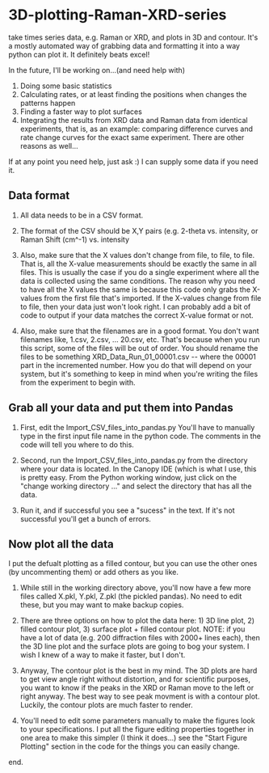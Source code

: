 # 3D-plotting-Raman-XRD-series
take times series data, e.g. Raman or XRD, and plots in 3D and contour.
It's a mostly automated way of grabbing data and formatting it into a way python can plot it.  It definitely beats excel!

In the future, I'll be working on...(and need help with)
1. Doing some basic statistics 
2. Calculating rates, or at least finding the positions when changes the patterns happen
3. Finding a faster way to plot surfaces
4. Integrating the results from XRD data and Raman data from identical experiments, that is, as an example: comparing difference curves and rate change curves for the exact same experiment.  There are other reasons as well...


If at any point you need help, just ask :)  I can supply some data if you need it.


## Data format
1. All data needs to be in a CSV format.

2. The format of the CSV should be X,Y pairs (e.g. 2-theta vs. intensity, or Raman Shift (cm^-1) vs. intensity

3. Also, make sure that the X values don't change from file, to file, to file.  That is, all the X-value measurements should be exactly the same in all files.  This is usually the case if you do a single experiment where all the data is collected using the same conditions.  The reason why you need to have all the X values the same is because this code only grabs the X-values from the first file that's imported.  If the X-values change from file to file, then your data just won't look right.  I can probably add a bit of code to output if your data matches the correct X-value format or not. 

4. Also, make sure that the filenames are in a good format.  You don't want filenames like, 1.csv, 2.csv, ... 20.csv, etc.  That's because when you run this script, some of the files will be out of order.  You should rename the files to be something XRD_Data_Run_01_00001.csv -- where the 00001 part in the incremented number.  How you do that will depend on your system, but it's something to keep in mind when you're writing the files from the experiment to begin with.

## Grab all your data and put them into Pandas
1. First, edit the Import_CSV_files_into_pandas.py  You'll have to manually type in the first input file name in the python code.  The comments in the code will tell you where to do this.

2. Second, run the Import_CSV_files_into_pandas.py from the directory where your data is located.  In the Canopy IDE (which is what I use, this is pretty easy.  From the Python working window, just click on the "change working directory ..." and select the directory that has all the data.

3. Run it, and if successful you see a "sucess" in the text.  If it's not successful you'll get a bunch of errors.

## Now plot all the data

I put the defualt plotting as a filled contour, but you can use the other ones (by uncommenting them) or add others as you like.

1. While still in the working directory above, you'll now have a few more files called X.pkl, Y.pkl, Z.pkl (the pickled pandas). No need to edit these, but you may want to make backup copies.

2. There are three options on how to plot the data here: 1) 3D line plot, 2) filled contour plot, 3) surface plot + filled contour plot.  NOTE: if you have a lot of data (e.g. 200 diffraction files with 2000+ lines each), then the 3D line plot and the surface plots are going to bog your system.  I wish I knew of a way to make it faster, but I don't.

3. Anyway, The contour plot is the best in my mind.  The 3D plots are hard to get view angle right without distortion, and for scientific purposes, you want to know if the peaks in the XRD or Raman move to the left or right anyway.  The best way to see peak movment is with a contour plot.  Luckily, the contour plots are much faster to render.

4. You'll need to edit some parameters manually to make the figures look to your specifications.  I put all the figure editing properties together in one area to make this simpler (I think it does...)  see the "Start Figure Plotting" section in the code for the things you can easily change.


end.

 

